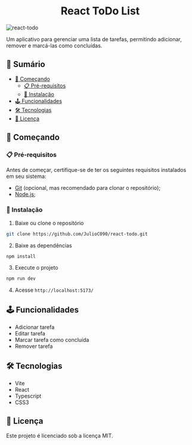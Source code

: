 <h1 align="center">React ToDo List</h1>

![react-todo](https://github.com/JulioC090/react-todo/assets/64113858/def8ad9c-a9ee-4c8a-9faa-269268a8dc12)

Um aplicativo para gerenciar uma lista de tarefas, permitindo adicionar, remover e marcá-las como concluídas.

## 📕 Sumário
- [🚀 Começando](#🚀-começando)
  - [📋 Pré-requisitos](#📋-pré-requisitos)
  - [🔧 Instalação](#🔧-instalação)
- [🕹️ Funcionalidades](#🕹️-funcionalidades)
- [🛠️ Tecnologias](#🛠️-tecnologias)
- [📄 Licença](#📄-licença)

## 🚀 Começando

### 📋 Pré-requisitos
Antes de começar, certifique-se de ter os seguintes requisitos instalados em seu sistema:
- [Git](https://git-scm.com/) (opcional, mas recomendado para clonar o repositório);
- [Node.js](https://nodejs.org/en);

### 🔧 Instalação
1. Baixe ou clone o repositório

```bash
git clone https://github.com/JulioC090/react-todo.git
```

2. Baixe as dependências

```bash
npm install
```

3. Execute o projeto

```bash
npm run dev
```

4. Acesse `http://localhost:5173/`

## 🕹️ Funcionalidades
- Adicionar tarefa
- Editar tarefa
- Marcar tarefa como concluída
- Remover tarefa

## 🛠️ Tecnologias
- Vite
- React
- Typescript
- CSS3

## 📄 Licença
Este projeto é licenciado sob a licença MIT.
